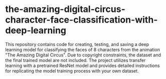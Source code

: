 # the-amazing-digital-circus-character-face-classification-with-deep-learning
This repository contains code for creating, testing, and saving a deep learning model for classifying the faces of 8 characters from the animation "The Amazing Digital Circus". Due to copyright constraints, the dataset and the final trained model are not included. The project utilizes transfer learning with a pretrained ResNet model and provides detailed instructions for replicating the model training process with your own dataset.
